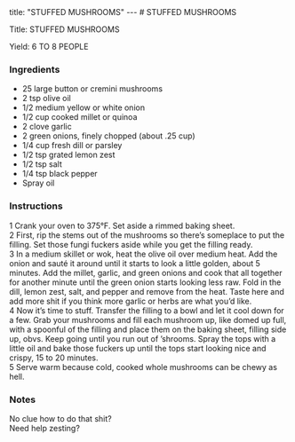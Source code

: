 <!DOCTYPE HTML PUBLIC "-//W3C//DTD HTML 4.0 Transitional//EN">
<html>
  <head>
  title: "STUFFED MUSHROOMS"
---
# STUFFED MUSHROOMS<link rel='stylesheet' href='style.css' type='text/css'><meta http-equiv="Content-Style-Stype" content="text/css">
     <meta http-equiv="Content-Type" content="text/html;charset=utf-8">
     </head><body><div class="recipe" itemscope itemtype="http://schema.org/Recipe"><div class='header'><p class="title"><span class="label">Title:</span> <span itemprop="name">STUFFED MUSHROOMS</span></p>
<p class="yields"><span class="label">Yield:</span> <span itemprop="recipeYield">6 TO 8 PEOPLE</span></p>
</div><div class="ing"><h3>Ingredients</h3><ul class="ing"><li class="ing" itemprop="ingredients">25 large button or cremini mushrooms </li>
<li class="ing" itemprop="ingredients">2 tsp olive oil </li>
<li class="ing" itemprop="ingredients">1/2 medium yellow or white onion </li>
<li class="ing" itemprop="ingredients">1/2 cup cooked millet or quinoa </li>
<li class="ing" itemprop="ingredients">2 clove garlic </li>
<li class="ing" itemprop="ingredients">2 green onions, finely chopped (about .25 cup) </li>
<li class="ing" itemprop="ingredients">1/4 cup fresh dill or parsley </li>
<li class="ing" itemprop="ingredients">1/2 tsp grated lemon zest </li>
<li class="ing" itemprop="ingredients">1/2 tsp salt </li>
<li class="ing" itemprop="ingredients">1/4 tsp black pepper </li>
<li class="ing" itemprop="ingredients">Spray oil </li>
</ul>
</div>
<div class="instructions"><h3 class="Instructions">Instructions</h3><div itemprop="recipeInstructions"><p>1 Crank your oven to 375°F. Set aside a rimmed baking sheet.<br>2 First, rip the stems out of the mushrooms so there’s someplace to put the filling. Set those fungi fuckers aside while you get the filling ready.<br>3 In a medium skillet or wok, heat the olive oil over medium heat. Add the onion and sauté it around until it starts to look a little golden, about 5 minutes. Add the millet, garlic, and green onions and cook that all together for another minute until the green onion starts looking less raw. Fold in the dill, lemon zest, salt, and pepper and remove from the heat. Taste here and add more shit if you think more garlic or herbs are what you’d like.<br>4 Now it’s time to stuff. Transfer the filling to a bowl and let it cool down for a few. Grab your mushrooms and fill each mushroom up, like domed up full, with a spoonful of the filling and place them on the baking sheet, filling side up, obvs. Keep going until you run out of ’shrooms. Spray the tops with a little oil and bake those fuckers up until the tops start looking nice and crispy, 15 to 20 minutes.<br>5 Serve warm because cold, cooked whole mushrooms can be chewy as hell.</p></div></div><div class="modifications"><h3 class="Notes">Notes</h3><p>No clue how to do that shit?<br> Need help zesting?</p></div></div>

</body>
</html>
